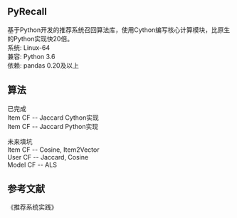 ## PyRecall
基于Python开发的推荐系统召回算法库，使用Cython编写核心计算模块，比原生的Python实现快20倍。  
系统: Linux-64  
兼容: Python 3.6    
依赖: pandas 0.20及以上   

## 算法
已完成  
Item CF -- Jaccard Cython实现  
Item CF -- Jaccard Python实现  

未来填坑  
Item CF -- Cosine, Item2Vector  
User CF -- Jaccard, Cosine  
Model CF -- ALS  


## 参考文献
《推荐系统实践》